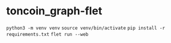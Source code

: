 # toncoin_graph-flet

```python3 -m venv venv```
```source venv/bin/activate```
```pip install -r requirements.txt```
```flet run --web```
